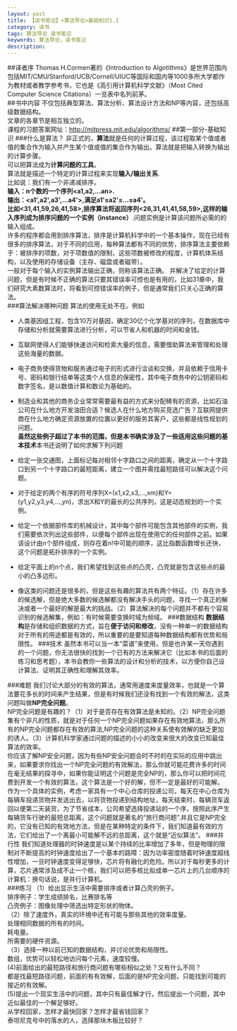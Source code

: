 ```yaml
---
layout: post
title: 【读书笔记】<算法导论>基础知识1.1
category: 读书
tags: 算法导论 读书笔记 
keywords: 算法导论，读书笔记
description: 
---
```



##译者序
Thomas H.Cormen著的《Introduction to Algotithms》是世界范围内包括MIT/CMU/Stanford/UCB/Cornell/UIUC等国际和国内等1000多所大学都作为教材或者教学参考书，它也是《高引用计算机科学文献》（Most Cited Computer Science Citations）一览表中名列前茅。<br>
##书中内容
不仅包括典型算法、算法分析、算法设计方法和NP等内容，还包括高级数据结构。<br>
文章的各章节是相互独立的。<br>
课程的习题答案网址：http://mitpress.mit.edu/algorithms/
##第一部分-基础知识
###什么是算法？
非正式的，**算法**就是任何的计算过程，该过程取某个值或者值的集合作为输入并产生某个值或值的集合作为输出。算法就是把输入转换为输出的计算步骤。<br>
可以把算法成为**计算问题的工具**。<br>
算法就是描述一个特定的计算过程来实现**输入/输出关系**.<br>
比如说：我们有一个非递减排序。<br>
**输入：**n个数的一个序列<a1,a2,...an>.<br>
**输出：**<a1',a2',a3',...a4'>,满足a1'≤a2'≤...≤a4'。<br>
比如<31,41,59,26,41,58>,排序算法将返回序列<26,31,41,41,58,59>,这样的输入序列成为排序问题的一个**实例（instance）**.问题实例是计算该问题所必需的的输入组成。<br>
许多的程序都会用到排序算法，排序是计算机科学中的一个基本操作，现在已经有很多的排序算法，对于不同的应用，每种算法都有不同的优势，排序算法主要依赖于：被排序的项数，对于项数值的限制，这些项数被修改的程度，计算机体系结构，以及使用的存储设备（主存、磁盘或者磁带）。<br>
一般对于每个输入的实例算法输出正确，则称该算法正确。
并解决了给定的计算问题，但是有时候不正确的算法只要其错误率可控也是有用的，比如31章中，我们研究大素数算法时，将看到可控错误率的例子，但是通常我们只关心正确的算法。<br>
###算法解决哪种问题
算法的使用无处不在。例如
- 人类基因组工程，包含10万对基因，确定30亿个化学基对的序列，在数据库中存储和分析就需要算法进行分析，可以节省人和机器的时间和金钱。<br>
- 互联网使得人们能够快速访问和检索大量的信息，需要借助算法来管理和处理这些海量的数据。<br>
- 电子商务使得货物和服务通过电子的形式进行洽谈和交换，并且依赖于信用卡号、密码和银行结单等这类个人信息的保密性，其中电子商务中的公钥密码和数字签名，是以数值计算和数论为基础的。<br>
- 制造业和其他的商务企业常常需要最有益的方式来分配稀有的资源，比如石油公司在什么地方开发油田合适？候选人在什么地方购买竞选广告？互联网提供商在什么地方确定资源放置的位置以更好的服务其客户，这些都是线性规划的问题。<br>
**虽然这些例子超过了本书的范围，但是本书确实涉及了一些适用这些问题的基本技术**本书还说明了如何求解下列问题<br>

- 给定一张交通图，上面标记每对相邻十字路口之间的距离，确定从一个十字路口到另一个十字路口的最短距离，建立一个图并需找最短路径可以解决这个问题。
- 对于给定的两个有序的符号序列X=(x1,x2,x3,...,xm)和Y=(y1,y2,y3,y4,...,yn)，求出X和Y的最长的公共序列，这是动态规划的一个实例。
- 给定一个依据部件库的机械设计，其中每个部件可能包含其他部件的实例，我们需要依次列出这些部件，以便每个部件出现在使用它的任何部件之前。如果该设计由n个部件组成，则存在着n!中可能的顺序，这比指数函数增长还快，这个问题是拓扑排序的一个实例。
- 给定平面上的n个点，我们希望找到这些点的凸壳，凸壳就是包含这些点的最小的凸多边形。
- 像这类的问题还是很多的，但是这些有趣的算法共有两个特征。（1）存在许多的候选解，但是绝大多数的候选解都没有解决手头的问题，寻找一个真正的解决或者一个最好的解是最大的挑战。（2）算法解决的每个问题并不都有个容易识别的候选解集，例如：有时候需要变换时域为频域。
###数据结构
**数据结构**是存储和组织数据的方式，旨在**便于访问和修改**，没有一种单一的数据结构对于所有的用途都是有效的，所以重要的是要知道每种数据结构都有优势和局限性。 
###技术
虽然本书可以当一本“菜谱”来使用，但是也许某一天你遇到的一个问题，你无法很快的找到一个已有的方法来解决它（比如本书的后面的练习和思考题），本书会教你一些算法的设计和分析的技术，以方便你自己设计算法、证明其正确性和理解其效率。

###难题
我们讨论大部分的有效的算法，通常用速度来度量效率，也就是一个算法要花多长的时间来产生结果，但是有时候我们还没有找到一个有效的解法，这类问题叫做**NP完全问题**。<br>
NP完全问题是有趣的？（1）对于是否存在有效算法是未知的。（2）NP完全问题集有个非凡的性质，就是对于任何一个NP完全问题如果存在有效地算法，那么所有的NP完全问题都存在有效的算法,NP完全问题的这种关系使有效解的缺乏更加的诱人。（3）计算机科学家通过问题的描述的小小的改变来很大的改变已知最佳算法的效率。<br>
你应该了解NP安全问题，因为有些NP安全问题会时不时的在实际的应用中跳出来，如果要求你找出一个NP完全问题的有效解法，那么你就可能花费许多的时间在毫无结果的探寻中，如果你能证明这个问题是完全NP的，那么你可以把时间花费到开发一个有效的算法，这个算法是一个好的解，但不一定是最好的可能解。<br>
作为一个具体的实例，考虑一家具有一个中心仓库的投递公司，每天在中心仓库为每辆车投递货物并发送出去，以将货物投递到结构地址，每天结束时，每辆货车返回以便第二天装货，为了节省成本，公司希望选择投递站的一个序，按照此序产生每辆货车行驶的最短总距离，这个问题就是著名的“旅行商问题”.并且它是NP完全的，它没有已知的有效地方法，但是在某种特定的条件下，我们知道最有效的方法，它们给出了一个离最小可能解不远的总距离，这个就是“近似算法”。
###并行性
我们知道处理器的时钟速度是以某个持续的比率增加了多年，但是物理的限制对不断提高的时钟速度给出了一个基本的路障：因为功率密度随着时钟速度超线性增加，一旦时钟速度变得足够快，芯片将有融化的危险。所以对于每秒更多的计算，芯片通常涉及成不止一个核，我们可以把多核比拟成单一芯片上的几台顺序的计算机：换句话说，是并行计算机。<br>
###练习
（1）给出显示生活中需要排序或者计算凸壳的例子。<br>
排序例子：学生成绩排名，比赛排名等<br>
凸壳例子：图像处理中筛选出特定形状的物体。<br>
（2）除了速度外，真实的环境中还有可能与那些其他的效率度量。<br>
处理相同数据的所有的时间。<br>
耗电量。<br>
所需要的硬件资源。<br>
（3）选择一种以前已知的数据结构，并讨论优势和局限性。<br>
数组，优势可以轻松地访问每个元素，速度较慢。<br>
(4)前面给出的最短路径和旅行商问题有哪些相似之处？又有什么不同？<br>
都是找最短路径问题，前面的有有效解，后面的是NP完全问题，只能找到可能的接近的有效解。<br>
(5)提出一个现实生活中的问题，其中只有最佳解才行，然后提出一个问题，其中近似最佳的一个解足够好。<br>
从学校回家，怎样才最快回家？怎样才最省钱回家？<br>
泰坦尼克号中的落水的人，选择那块木板比较好？<br>















   
